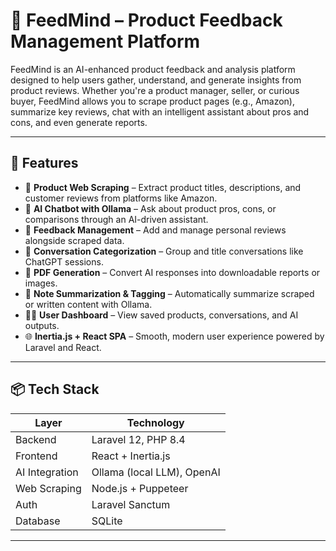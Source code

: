 # 🧠 FeedMind – Product Feedback Management Platform

FeedMind is an AI-enhanced product feedback and analysis platform designed to help users gather, understand, and generate insights from product reviews. Whether you're a product manager, seller, or curious buyer, FeedMind allows you to scrape product pages (e.g., Amazon), summarize key reviews, chat with an intelligent assistant about pros and cons, and even generate reports.

---

## 🚀 Features

- 🔎 **Product Web Scraping** – Extract product titles, descriptions, and customer reviews from platforms like Amazon.
- 💬 **AI Chatbot with Ollama** – Ask about product pros, cons, or comparisons through an AI-driven assistant.
- 📝 **Feedback Management** – Add and manage personal reviews alongside scraped data.
- 📂 **Conversation Categorization** – Group and title conversations like ChatGPT sessions.
- 📄 **PDF Generation** – Convert AI responses into downloadable reports or images.
- 🧠 **Note Summarization & Tagging** – Automatically summarize scraped or written content with Ollama.
- 🧑‍💼 **User Dashboard** – View saved products, conversations, and AI outputs.
- 🌐 **Inertia.js + React SPA** – Smooth, modern user experience powered by Laravel and React.

---

## 📦 Tech Stack

| Layer           | Technology               |
|----------------|---------------------------|
| Backend         | Laravel 12, PHP 8.4       |
| Frontend        | React + Inertia.js        |
| AI Integration  | Ollama (local LLM), OpenAI |
| Web Scraping    | Node.js + Puppeteer       |
| Auth            | Laravel Sanctum           |
| Database        | SQLite                     |

---

